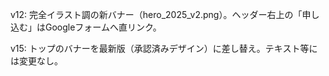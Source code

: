 v12: 完全イラスト調の新バナー（hero_2025_v2.png）。ヘッダー右上の「申し込む」はGoogleフォームへ直リンク。

v15: トップのバナーを最新版（承認済みデザイン）に差し替え。テキスト等には変更なし。